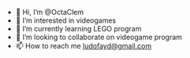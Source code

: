 - 👋 Hi, I’m @OctaClem
- 👀 I’m interested in videogames
- 🌱 I’m currently learning LEGO program
- 💞️ I’m looking to collaborate on videogame program
- 📫 How to reach me ludofayd@gmail.com

<!---
OctaClem/OctaClem is a ✨ special ✨ repository because its `README.md` (this file) appears on your GitHub profile.
You can click the Preview link to take a look at your changes.
--->

